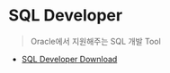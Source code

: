 # SQL Developer

> Oracle에서 지원해주는 SQL 개발 Tool

* [SQL Developer Download](https://www.oracle.com/tools/downloads/sqldev-downloads.html)

